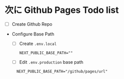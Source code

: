 # 次に Github Pages Todo list

- [ ] Create Github Repo

- Configure Base Path

  - [ ] Create `.env.local`

    ```shell
    NEXT_PUBLIC_BASE_PATH=""
    ```

  - [ ] Edit `.env.production` base path

  ```shell
    NEXT_PUBLIC_BASE_PATH="/github/pages/url"
  ```
